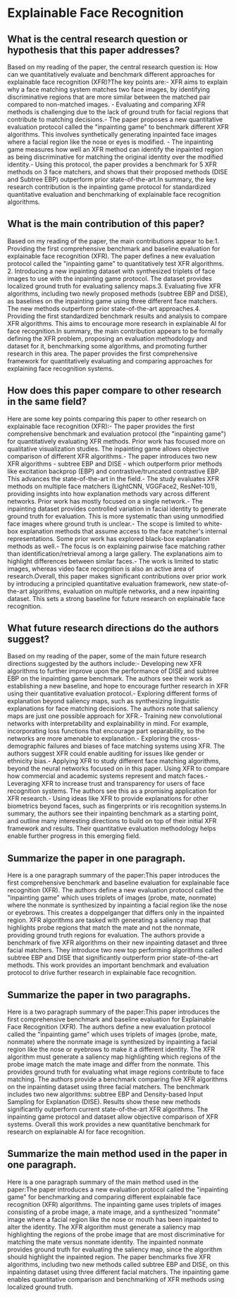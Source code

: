 # Explainable Face Recognition

## What is the central research question or hypothesis that this paper addresses?

Based on my reading of the paper, the central research question is: How can we quantitatively evaluate and benchmark different approaches for explainable face recognition (XFR)?The key points are:- XFR aims to explain why a face matching system matches two face images, by identifying discriminative regions that are more similar between the matched pair compared to non-matched images. - Evaluating and comparing XFR methods is challenging due to the lack of ground truth for facial regions that contribute to matching decisions.- The paper proposes a new quantitative evaluation protocol called the "inpainting game" to benchmark different XFR algorithms. This involves synthetically generating inpainted face images where a facial region like the nose or eyes is modified. - The inpainting game measures how well an XFR method can identify the inpainted region as being discriminative for matching the original identity over the modified identity.- Using this protocol, the paper provides a benchmark for 5 XFR methods on 3 face matchers, and shows that their proposed methods (DISE and Subtree EBP) outperform prior state-of-the-art.In summary, the key research contribution is the inpainting game protocol for standardized quantitative evaluation and benchmarking of explainable face recognition algorithms.


## What is the main contribution of this paper?

Based on my reading of the paper, the main contributions appear to be:1. Providing the first comprehensive benchmark and baseline evaluation for explainable face recognition (XFR). The paper defines a new evaluation protocol called the "inpainting game" to quantitatively test XFR algorithms. 2. Introducing a new inpainting dataset with synthesized triplets of face images to use with the inpainting game protocol. The dataset provides localized ground truth for evaluating saliency maps.3. Evaluating five XFR algorithms, including two newly proposed methods (subtree EBP and DISE), as baselines on the inpainting game using three different face matchers. The new methods outperform prior state-of-the-art approaches.4. Providing the first standardized benchmark results and analysis to compare XFR algorithms. This aims to encourage more research in explainable AI for face recognition.In summary, the main contribution appears to be formally defining the XFR problem, proposing an evaluation methodology and dataset for it, benchmarking some algorithms, and promoting further research in this area. The paper provides the first comprehensive framework for quantitatively evaluating and comparing approaches for explaining face recognition systems.


## How does this paper compare to other research in the same field?

Here are some key points comparing this paper to other research on explainable face recognition (XFR):- The paper provides the first comprehensive benchmark and evaluation protocol (the "inpainting game") for quantitatively evaluating XFR methods. Prior work has focused more on qualitative visualization studies. The inpainting game allows objective comparison of different XFR algorithms.- The paper introduces two new XFR algorithms - subtree EBP and DISE - which outperform prior methods like excitation backprop (EBP) and contrastive/truncated contrastive EBP. This advances the state-of-the-art in the field.- The study evaluates XFR methods on multiple face matchers (LightCNN, VGGFace2, ResNet-101), providing insights into how explanation methods vary across different networks. Prior work has mostly focused on a single network.- The inpainting dataset provides controlled variation in facial identity to generate ground truth for evaluation. This is more systematic than using unmodified face images where ground truth is unclear.- The scope is limited to white-box explanation methods that assume access to the face matcher's internal representations. Some prior work has explored black-box explanation methods as well.- The focus is on explaining pairwise face matching rather than identification/retrieval among a large gallery. The explanations aim to highlight differences between similar faces.- The work is limited to static images, whereas video face recognition is also an active area of research.Overall, this paper makes significant contributions over prior work by introducing a principled quantitative evaluation framework, new state-of-the-art algorithms, evaluation on multiple networks, and a new inpainting dataset. This sets a strong baseline for future research on explainable face recognition.


## What future research directions do the authors suggest?

Based on my reading of the paper, some of the main future research directions suggested by the authors include:- Developing new XFR algorithms to further improve upon the performance of DISE and subtree EBP on the inpainting game benchmark. The authors see their work as establishing a new baseline, and hope to encourage further research in XFR using their quantitative evaluation protocol.- Exploring different forms of explanation beyond saliency maps, such as synthesizing linguistic explanations for face matching decisions. The authors note that saliency maps are just one possible approach for XFR.- Training new convolutional networks with interpretability and explainability in mind. For example, incorporating loss functions that encourage part separability, so the networks are more amenable to explanation.- Exploring the cross-demographic failures and biases of face matching systems using XFR. The authors suggest XFR could enable auditing for issues like gender or ethnicity bias.- Applying XFR to study different face matching algorithms, beyond the neural networks focused on in this paper. Using XFR to compare how commercial and academic systems represent and match faces.- Leveraging XFR to increase trust and transparency for users of face recognition systems. The authors see this as a promising application for XFR research.- Using ideas like XFR to provide explanations for other biometrics beyond faces, such as fingerprints or iris recognition systems.In summary, the authors see their inpainting benchmark as a starting point, and outline many interesting directions to build on top of their initial XFR framework and results. Their quantitative evaluation methodology helps enable further progress in this emerging field.


## Summarize the paper in one paragraph.

Here is a one paragraph summary of the paper:This paper introduces the first comprehensive benchmark and baseline evaluation for explainable face recognition (XFR). The authors define a new evaluation protocol called the "inpainting game" which uses triplets of images (probe, mate, nonmate) where the nonmate is synthesized by inpainting a facial region like the nose or eyebrows. This creates a doppelganger that differs only in the inpainted region. XFR algorithms are tasked with generating a saliency map that highlights probe regions that match the mate and not the nonmate, providing ground truth regions for evaluation. The authors provide a benchmark of five XFR algorithms on their new inpainting dataset and three facial matchers. They introduce two new top performing algorithms called subtree EBP and DISE that significantly outperform prior state-of-the-art methods. This work provides an important benchmark and evaluation protocol to drive further research in explainable face recognition.


## Summarize the paper in two paragraphs.

Here is a two paragraph summary of the paper:This paper introduces the first comprehensive benchmark and baseline evaluation for Explainable Face Recognition (XFR). The authors define a new evaluation protocol called the "inpainting game" which uses triplets of images (probe, mate, nonmate) where the nonmate image is synthesized by inpainting a facial region like the nose or eyebrows to make it a different identity. The XFR algorithm must generate a saliency map highlighting which regions of the probe image match the mate image and differ from the nonmate. This provides ground truth for evaluating what image regions contribute to face matching. The authors provide a benchmark comparing five XFR algorithms on the inpainting dataset using three facial matchers. The benchmark includes two new algorithms: subtree EBP and Density-based Input Sampling for Explanation (DISE). Results show these new methods significantly outperform current state-of-the-art XFR algorithms. The inpainting game protocol and dataset allow objective comparison of XFR systems. Overall this work provides a new quantitative benchmark for research on explainable AI for face recognition.


## Summarize the main method used in the paper in one paragraph.

Here is a one paragraph summary of the main method used in the paper:The paper introduces a new evaluation protocol called the "inpainting game" for benchmarking and comparing different explainable face recognition (XFR) algorithms. The inpainting game uses triplets of images consisting of a probe image, a mate image, and a synthesized "nonmate" image where a facial region like the nose or mouth has been inpainted to alter the identity. The XFR algorithm must generate a saliency map highlighting the regions of the probe image that are most discriminative for matching the mate versus nonmate identity. The inpainted nonmate provides ground truth for evaluating the saliency map, since the algorithm should highlight the inpainted region. The paper benchmarks five XFR algorithms, including two new methods called subtree EBP and DISE, on this inpainting dataset using three different facial matchers. The inpainting game enables quantitative comparison and benchmarking of XFR methods using localized ground truth.
